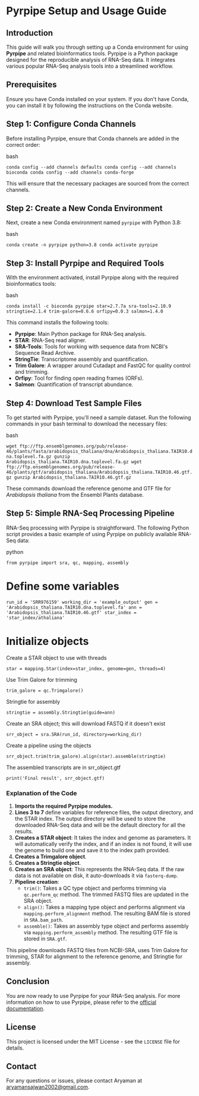 
# Pyrpipe Setup and Usage Guide

## Introduction

This guide will walk you through setting up a Conda environment for using **Pyrpipe** and related bioinformatics tools. Pyrpipe is a Python package designed for the reproducible analysis of RNA-Seq data. It integrates various popular RNA-Seq analysis tools into a streamlined workflow.

## Prerequisites

Ensure you have Conda installed on your system. If you don't have Conda, you can install it by following the instructions on the Conda website.

## Step 1: Configure Conda Channels

Before installing Pyrpipe, ensure that Conda channels are added in the correct order:

bash

`conda config --add channels defaults
conda config --add channels bioconda
conda config --add channels conda-forge` 

This will ensure that the necessary packages are sourced from the correct channels.

## Step 2: Create a New Conda Environment

Next, create a new Conda environment named `pyrpipe` with Python 3.8:

bash

`conda create -n pyrpipe python=3.8
conda activate pyrpipe` 

## Step 3: Install Pyrpipe and Required Tools

With the environment activated, install Pyrpipe along with the required bioinformatics tools:

bash

`conda install -c bioconda pyrpipe star=2.7.7a sra-tools=2.10.9 stringtie=2.1.4 trim-galore=0.6.6 orfipy=0.0.3 salmon=1.4.0` 

This command installs the following tools:

-   **Pyrpipe**: Main Python package for RNA-Seq analysis.
-   **STAR**: RNA-Seq read aligner.
-   **SRA-Tools**: Tools for working with sequence data from NCBI's Sequence Read Archive.
-   **StringTie**: Transcriptome assembly and quantification.
-   **Trim Galore**: A wrapper around Cutadapt and FastQC for quality control and trimming.
-   **Orfipy**: Tool for finding open reading frames (ORFs).
-   **Salmon**: Quantification of transcript abundance.

## Step 4: Download Test Sample Files

To get started with Pyrpipe, you'll need a sample dataset. Run the following commands in your bash terminal to download the necessary files:

bash

`wget ftp://ftp.ensemblgenomes.org/pub/release-46/plants/fasta/arabidopsis_thaliana/dna/Arabidopsis_thaliana.TAIR10.dna.toplevel.fa.gz
gunzip Arabidopsis_thaliana.TAIR10.dna.toplevel.fa.gz
wget ftp://ftp.ensemblgenomes.org/pub/release-46/plants/gtf/arabidopsis_thaliana/Arabidopsis_thaliana.TAIR10.46.gtf.gz
gunzip Arabidopsis_thaliana.TAIR10.46.gtf.gz` 

These commands download the reference genome and GTF file for _Arabidopsis thaliana_ from the Ensembl Plants database.

## Step 5: Simple RNA-Seq Processing Pipeline

RNA-Seq processing with Pyrpipe is straightforward. The following Python script provides a basic example of using Pyrpipe on publicly available RNA-Seq data:

python

`from pyrpipe import sra, qc, mapping, assembly`

# Define some variables
`run_id = 'SRR976159'
working_dir = 'example_output'
gen = 'Arabidopsis_thaliana.TAIR10.dna.toplevel.fa'
ann = 'Arabidopsis_thaliana.TAIR10.46.gtf'
star_index = 'star_index/athaliana'`

# Initialize objects

Create a STAR object to use with threads

`star = mapping.Star(index=star_index, genome=gen, threads=4)`

Use Trim Galore for trimming

`trim_galore = qc.Trimgalore()`

Stringtie for assembly

`stringtie = assembly.Stringtie(guide=ann)`

Create an SRA object; this will download FASTQ if it doesn't exist

`srr_object = sra.SRA(run_id, directory=working_dir)`

Create a pipeline using the objects

`srr_object.trim(trim_galore).align(star).assemble(stringtie)`

The assembled transcripts are in srr_object.gtf

`print('Final result', srr_object.gtf)` 

### Explanation of the Code

1.  **Imports the required Pyrpipe modules.**
2.  **Lines 3 to 7** define variables for reference files, the output directory, and the STAR index. The output directory will be used to store the downloaded RNA-Seq data and will be the default directory for all the results.
3.  **Creates a STAR object**: It takes the index and genome as parameters. It will automatically verify the index, and if an index is not found, it will use the genome to build one and save it to the index path provided.
4.  **Creates a Trimgalore object**.
5.  **Creates a Stringtie object**.
6.  **Creates an SRA object**: This represents the RNA-Seq data. If the raw data is not available on disk, it auto-downloads it via `fasterq-dump`.
7.  **Pipeline creation**:
    -   `trim()`: Takes a QC type object and performs trimming via `qc.perform_qc` method. The trimmed FASTQ files are updated in the SRA object.
    -   `align()`: Takes a mapping type object and performs alignment via `mapping.perform_alignment` method. The resulting BAM file is stored in `SRA.bam_path`.
    -   `assemble()`: Takes an assembly type object and performs assembly via `mapping.perform_assembly` method. The resulting GTF file is stored in `SRA.gtf`.

This pipeline downloads FASTQ files from NCBI-SRA, uses Trim Galore for trimming, STAR for alignment to the reference genome, and Stringtie for assembly.

## Conclusion

You are now ready to use Pyrpipe for your RNA-Seq analysis. For more information on how to use Pyrpipe, please refer to the [official documentation](https://pyrpipe.readthedocs.io/).

## License

This project is licensed under the MIT License - see the `LICENSE` file for details.

## Contact

For any questions or issues, please contact Aryaman at aryamansajwan2002@gmail.com.
